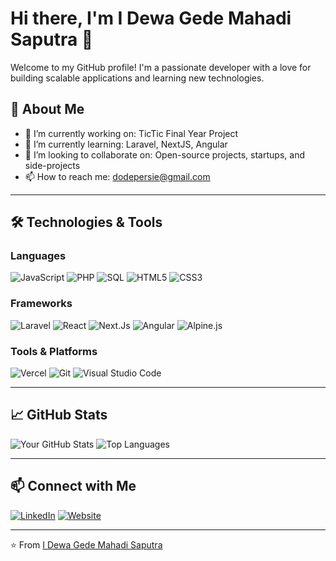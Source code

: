 # Hi there, I'm I Dewa Gede Mahadi Saputra 👋

Welcome to my GitHub profile! I'm a passionate developer with a love for building scalable applications and learning new technologies.

## 🚀 About Me

- 🔭 I’m currently working on: TicTic Final Year Project
- 🌱 I’m currently learning: Laravel, NextJS, Angular
- 👯 I’m looking to collaborate on: Open-source projects, startups, and side-projects
- 📫 How to reach me: dodepersie@gmail.com

---

## 🛠️ Technologies & Tools

### Languages
![JavaScript](https://img.shields.io/badge/-JavaScript-333?style=flat&logo=javascript)
![PHP](https://img.shields.io/badge/-PHP-333?style=flat&logo=php)
![SQL](https://img.shields.io/badge/-SQL-333?style=flat&logo=mysql)
![HTML5](https://img.shields.io/badge/-HTML5-333?style=flat&logo=html5)
![CSS3](https://img.shields.io/badge/-CSS3-333?style=flat&logo=css3)

### Frameworks
![Laravel](https://img.shields.io/badge/-Laravel-333?style=flat&logo=laravel)
![React](https://img.shields.io/badge/-React-333?style=flat&logo=react)
![Next.Js](https://img.shields.io/badge/-Next.Js-333?style=flat&logo=next.js)
![Angular](https://img.shields.io/badge/-Angular-333?style=flat&logo=Angular)
![Alpine.js](https://img.shields.io/badge/-Alpine.js-333?style=flat&logo=alpine.js)

### Tools & Platforms
![Vercel](https://img.shields.io/badge/-Vercel-333?style=flat&logo=vercel)
![Git](https://img.shields.io/badge/-Git-333?style=flat&logo=git)
![Visual Studio Code](https://img.shields.io/badge/-VS%20Code-333?style=flat&logo=visual-studio-code)

---

## 📈 GitHub Stats

![Your GitHub Stats](https://github-readme-stats.vercel.app/api?username=dodepersie&show_icons=true&theme=dark)
![Top Languages](https://github-readme-stats.vercel.app/api/top-langs/?username=dodepersie&layout=compact&theme=dark)

---

## 📫 Connect with Me

[![LinkedIn](https://img.shields.io/badge/-LinkedIn-blue?style=flat&logo=linkedin)](https://linkedin.com/in/mahadisaputra)
[![Website](https://img.shields.io/badge/-Website-orange?style=flat&logo=wordpress)](https://mahadisaputra.my.id)

---

⭐️ From [I Dewa Gede Mahadi Saputra](https://github.com/dodepersie)
